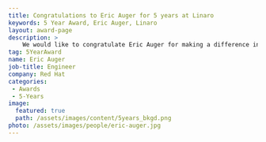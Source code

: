 ```yaml
---
title: Congratulations to Eric Auger for 5 years at Linaro
keywords: 5 Year Award, Eric Auger, Linaro
layout: award-page
description: >
    We would like to congratulate Eric Auger for making a difference in open source at Linaro for 5 years.
tag: 5YearAward
name: Eric Auger
job-title: Engineer
company: Red Hat
categories:
 - Awards
 - 5-Years
image:
  featured: true
  path: /assets/images/content/5years_bkgd.png
photo: /assets/images/people/eric-auger.jpg
---
```

